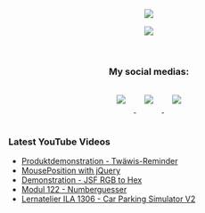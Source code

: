 <div align="center">
    <img style="padding-bottom: 3%" src="https://github-readme-stats.vercel.app/api?username=benjyros&show_icons=true&hide=contribs,prs&cache_seconds=86400&theme=synthwave" />
    <br>
    <img style="padding-bottom: 3%" src="https://github-readme-stats.vercel.app/api/top-langs/?username=benjyros&layout=compact&theme=radical" />
</div>

<br>

<div align="center">
    <h3>My social medias:</h1>
    <a href="https://www.youtube.com/channel/UCFp7FoCb2FkXO66FTGx8WzA" target="_blank">
        <img style="padding: 3%" src="https://img.shields.io/badge/YouTube-FF0000?style=for-the-badge&logo=youtube&logoColor=white" />
    </a>
    <a href="https://www.instagram.com/benjyros/" target="_blank">
        <img style="padding: 3%" src="https://img.shields.io/badge/Instagram-E4405F?style=for-the-badge&logo=instagram&logoColor=white" />
    </a>
    <a href="https://twitter.com/benjyros" target="_blank">
        <img style="padding: 3%" src="https://img.shields.io/badge/Twitter-1DA1F2?style=for-the-badge&logo=twitter&logoColor=white" />
    </a>
</div>

<br>

### Latest YouTube Videos
<!-- YOUTUBE:START -->
- [Produktdemonstration - Twäwis-Reminder](https://www.youtube.com/watch?v=dXHNwbv6T2g)
- [MousePosition with jQuery](https://www.youtube.com/watch?v=IDzBhTiQSX0)
- [Demonstration - JSF RGB to Hex](https://www.youtube.com/watch?v=jS86Wj6ncVc)
- [Modul 122 - Numberguesser](https://www.youtube.com/watch?v=alxb1srRYL0)
- [Lernatelier ILA 1306 - Car Parking Simulator V2](https://www.youtube.com/watch?v=TUgpCnKCQtE)
<!-- YOUTUBE:END -->
